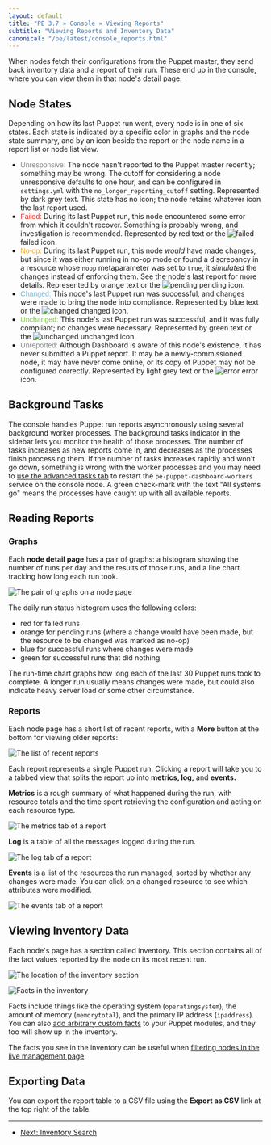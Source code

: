 ```yaml
---
layout: default
title: "PE 3.7 » Console » Viewing Reports"
subtitle: "Viewing Reports and Inventory Data"
canonical: "/pe/latest/console_reports.html"
---
```


When nodes fetch their configurations from the Puppet master, they send back inventory data and a report of their run. These end up in the console, where you can view them in that node's detail page.


Node States
-----

Depending on how its last Puppet run went, every node is in one of six states. Each state is indicated by a specific color in graphs and the node state summary, and by an icon beside the report or the node name in a report list or node list view.

- <span style="font-family: Helvetica, Arial, Verdana; color: #818285;">Unresponsive:</span> The node hasn't reported to the Puppet master recently; something may be wrong. The cutoff for considering a node unresponsive defaults to one hour, and can be configured in `settings.yml` with the `no_longer_reporting_cutoff` setting. Represented by dark grey text. This state has no icon; the node retains whatever icon the last report used.
- <span style="font-family: Helvetica, Arial, Verdana; color: #D93129;">Failed:</span> During its last Puppet run, this node encountered some error from which it couldn't recover. Something is probably wrong, and investigation is recommended. Represented by red text or the ![failed][failed] failed icon.
- <span style="font-family: Helvetica, Arial, Verdana; color: #EFA92D;">No-op:</span> During its last Puppet run, this node _would_ have made changes, but since it was either running in no-op mode or found a discrepancy in a resource whose `noop` metaparameter was set to `true`, it _simulated_ the changes instead of enforcing them. See the node's last report for more details. Represented by orange text or the ![pending][pending] pending icon.
- <span style="font-family: Helvetica, Arial, Verdana; color: #78B7D2;">Changed:</span> This node's last Puppet run was successful, and changes were made to bring the node into compliance. Represented by blue text or the ![changed][changed] changed icon.
- <span style="font-family: Helvetica, Arial, Verdana; color: #78C145;">Unchanged:</span> This node's last Puppet run was successful, and it was fully compliant; no changes were necessary. Represented by green text or the ![unchanged][unchanged] unchanged icon.
- <span style="font-family: Helvetica, Arial, Verdana; color: #818285;">Unreported:</span> Although Dashboard is aware of this node's existence, it has never submitted a Puppet report. It may be a newly-commissioned node, it may have never come online, or its copy of Puppet may not be configured correctly. Represented by light grey text or the ![error][error] error icon.

[changed]: ./images/console/icon_changed.png
[error]: ./images/console/icon_error.png
[failed]: ./images/console/icon_failed.png
[pending]: ./images/console/icon_pending.png
[unchanged]: ./images/console/icon_unchanged.png

## Background Tasks

The console handles Puppet run reports asynchronously using several background worker processes. The background tasks indicator in the sidebar lets you monitor the health of those processes. The number of tasks increases as new reports come in, and decreases as the processes finish processing them. If the number of tasks increases rapidly and won't go down, something is wrong with the worker processes and you may need to [use the advanced tasks tab](./console_navigating_live_mgmt.html#the-advanced-tasks-tab) to restart the `pe-puppet-dashboard-workers` service on the console node. A green check-mark with the text "All systems go" means the processes have caught up with all available reports.

Reading Reports
-----

### Graphs

Each **node detail page** has a pair of graphs: a histogram showing the number of runs per day and the results of those runs, and a line chart tracking how long each run took.

![The pair of graphs on a node page][reports_graphs]

The daily run status histogram uses the following colors:

* red for failed runs
* orange for pending runs (where a change would have been made, but the resource to be changed was marked as no-op)
* blue for successful runs where changes were made
* green for successful runs that did nothing

The run-time chart graphs how long each of the last 30 Puppet runs took to complete. A longer run usually means changes were made, but could also indicate heavy server load or some other circumstance.

### Reports

Each node page has a short list of recent reports, with a __More__ button at the bottom for viewing older reports:

![The list of recent reports][reports_recent]

Each report represents a single Puppet run. Clicking a report will take you to a tabbed view that splits the report up into **metrics, log,** and **events.**

**Metrics** is a rough summary of what happened during the run, with resource totals and the time spent retrieving the configuration and acting on each resource type.

![The metrics tab of a report][reports_metricstab]

**Log** is a table of all the messages logged during the run.

![The log tab of a report][reports_logtab]

**Events** is a list of the resources the run managed, sorted by whether any changes were made. You can click on a changed resource to see which attributes were modified.

![The events tab of a report][reports_eventstab]


Viewing Inventory Data
-----

Each node's page has a section called inventory. This section contains all of the fact values reported by the node on its most recent run.

![The location of the inventory section][reports_inventory_location]

![Facts in the inventory][reports_inventory]

Facts include things like the operating system (`operatingsystem`), the amount of memory (`memorytotal`), and the primary IP address (`ipaddress`). You can also [add arbitrary custom facts][customfacts] to your Puppet modules, and they too will show up in the inventory.

[customfacts]: /guides/custom_facts.html

The facts you see in the inventory can be useful when [filtering nodes in the live management page](./console_navigating_live_mgmt.html#advanced-search).

Exporting Data
-----

You can export the report table to a CSV file using the __Export as CSV__ link at the top right of the table.

[reports_eventstab]: ./images/console/reports_eventstab.png
[reports_graphs]: ./images/console/reports_graphs.png
[reports_inventory_location]: ./images/console/reports_inventory_location.png
[reports_inventory]: ./images/console/reports_inventory.png
[reports_logtab]: ./images/console/reports_logtab.png
[reports_metricstab]: ./images/console/reports_metricstab.png
[reports_recent]: ./images/console/reports_recent.png


* * *

- [Next: Inventory Search](./console_inventory_search.html)

